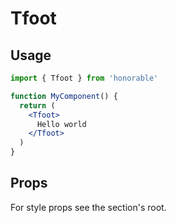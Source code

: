 # Tfoot

## Usage

```jsx
import { Tfoot } from 'honorable'

function MyComponent() {
  return (
    <Tfoot>
      Hello world
    </Tfoot>
  )
}
```

## Props

For style props see the section's root.

